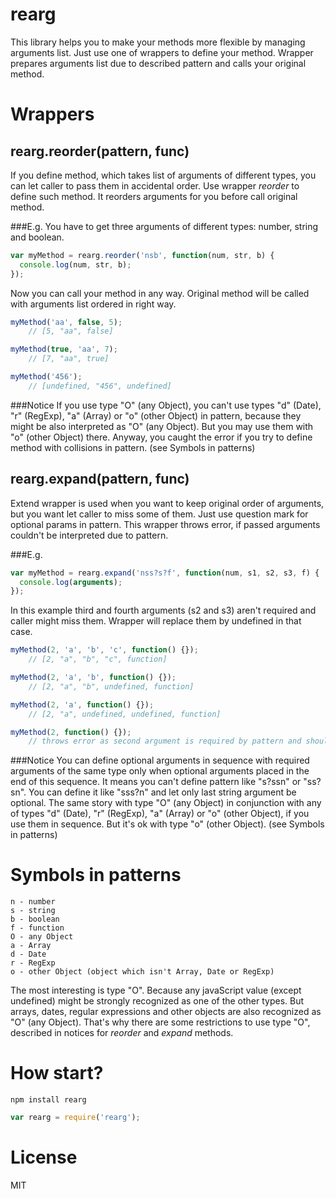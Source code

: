 rearg
=====

This library helps you to make your methods more flexible by managing arguments list. Just use one of wrappers to define your method. Wrapper prepares arguments list due to described pattern and calls your original method.

Wrappers
========

rearg.reorder(pattern, func)
-------

If you define method, which takes list of arguments of different types, you can let caller to pass them in accidental order. Use wrapper _reorder_ to define such method. It reorders arguments for you before call original method.

###E.g.
You have to get three arguments of different types: number, string and boolean.

```js
var myMethod = rearg.reorder('nsb', function(num, str, b) {
  console.log(num, str, b);
});
```

Now you can call your method in any way. Original method will be called with arguments list ordered in right way.

```js
myMethod('aa', false, 5);
    // [5, "aa", false]

myMethod(true, 'aa', 7);
    // [7, "aa", true]

myMethod('456');
    // [undefined, "456", undefined]
```

###Notice
If you use type "O" (any Object), you can't use types "d" (Date), "r" (RegExp), "a" (Array) or "o" (other Object) in pattern, because they might be also interpreted as "O" (any Object). But you may use them with "o" (other Object) there. Anyway, you caught the error if you try to define method with collisions in pattern.
(see Symbols in patterns)

rearg.expand(pattern, func)
------

Extend wrapper is used when you want to keep original order of arguments, but you want let caller to miss some of them. Just use question mark for optional params in pattern.
This wrapper throws error, if passed arguments couldn't be interpreted due to pattern.

###E.g.

```js
var myMethod = rearg.expand('nss?s?f', function(num, s1, s2, s3, f) {
  console.log(arguments);
});
```

In this example third and fourth arguments (s2 and s3) aren't required and caller might miss them. Wrapper will replace them by undefined in that case.

```js
myMethod(2, 'a', 'b', 'c', function() {});
    // [2, "a", "b", "c", function]

myMethod(2, 'a', 'b', function() {});
    // [2, "a", "b", undefined, function]

myMethod(2, 'a', function() {});
    // [2, "a", undefined, undefined, function]

myMethod(2, function() {});
    // throws error as second argument is required by pattern and should be string
```

###Notice
You can define optional arguments in sequence with required arguments of the same type only when optional arguments placed in the end of this sequence. It means you can't define pattern like "s?ssn" or "ss?sn". You can define it like "sss?n" and let only last string argument be optional.
The same story with type "O" (any Object) in conjunction with any of types "d" (Date), "r" (RegExp), "a" (Array) or "o" (other Object), if you use them in sequence. But it's ok with type "o" (other Object).
(see Symbols in patterns)

Symbols in patterns
===================

```
n - number
s - string
b - boolean
f - function
O - any Object
a - Array
d - Date
r - RegExp
o - other Object (object which isn't Array, Date or RegExp)
```

The most interesting is type "O". Because any javaScript value (except undefined) might be strongly recognized as one of the other types. But arrays, dates, regular expressions and other objects are also recognized as "O" (any Object). That's why there are some restrictions to use type "O", described in notices for _reorder_ and _expand_ methods.

How start?
==========

```
npm install rearg
```

```js
var rearg = require('rearg');
```

License
=======

MIT